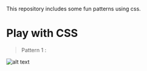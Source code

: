 This repository includes some fun patterns using css.

# Play with CSS
> Pattern 1 :



<!-- ![]<img src="Screenshot 2024-03-18 133045-1.png" width="100px" height ="100px"> -->

![alt text](<img src ="Screenshot 2024-03-18 133045-1.png" width="100px" height ="100px">)

